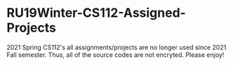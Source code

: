 # RU19Winter-CS112-Assigned-Projects
2021 Spring CS112's all assignments/projects are no longer used since 2021 Fall semester. 
Thus, all of the source codes are not encryted. Please enjoy!
